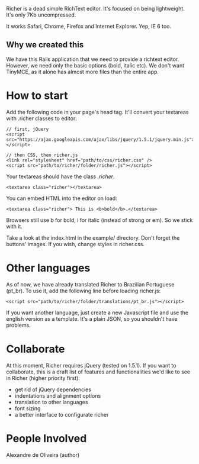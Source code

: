 Richer is a dead simple RichText editor. It's focused on being lightweight. It's only 7Kb uncompressed.

It works Safari, Chrome, Firefox and Internet Explorer. Yep, IE 6 too.

Why we created this
-------------------

We have this Rails application that we need to provide a richtext editor. However, we need only the basic
options (bold, italic etc). We don't want TinyMCE, as it alone has almost more files than the entire app.

How to start
============

Add the following code in your page's head tag. It'll convert your textareas with .richer classes to editor:

    // first, jQuery
    <script src="https://ajax.googleapis.com/ajax/libs/jquery/1.5.1/jquery.min.js"></script>

    // then CSS, then richer.js
    <link rel="stylesheet" href="path/to/css/richer.css" />
    <script src="path/to/richer/folder/richer.js"></script>

Your textareas should have the class _.richer_.

    <textarea class="richer"></textarea>

You can embed HTML into the editor on load:

    <textarea class="richer"> This is <b>bold</b>.</textarea>

Browsers still use b for bold, i for italic (instead of strong or em). So we stick with it.

Take a look at the index.html in the example/ directory. Don't forget the buttons' images. If you wish,
change styles in richer.css.

Other languages
===============

As of now, we have already translated Richer to Brazilian Portuguese (pt_br). To use it,
add the following line before loading richer.js:

    <script src="path/to/richer/folder/translations/pt_br.js"></script>
    
If you want another language, just create a new Javascript file and use the english
version as a template. It's a plain JSON, so you shouldn't have problems.

Collaborate
===========

At this moment, Richer requires jQuery (tested on 1.5.1). If you want to collaborate,
this is a draft list of features and functionalities we'd like to see in Richer (higher priority first):

* get rid of jQuery dependencies
* indentations and alignment options
* translation to other languages
* font sizing
* a better interface to configurate richer

People Involved
===============

Alexandre de Oliveira (author)
